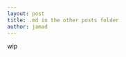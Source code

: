```yaml
---
layout: post
title: .md in the other posts folder
author: jamad
---
```


<link rel="stylesheet" type="text/css" href="/assets/css/theme.css">

wip

